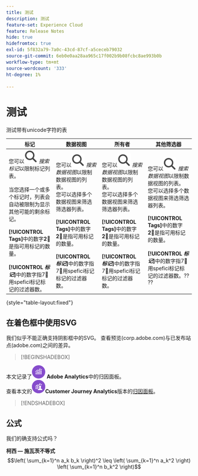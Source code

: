 ```yaml
---
title: 测试
description: 测试
feature-set: Experience Cloud
feature: Release Notes
hide: true
hidefromtoc: true
exl-id: 5f832a79-7a0c-43cd-87cf-a5ceceb79032
source-git-commit: 6eb0e0aa28aa965c17f002b9b08fcbc8ae993b0b
workflow-type: tm+mt
source-wordcount: '333'
ht-degree: 1%

---
```


# 测试

测试带有unicode字符的表

| 标记 | 数据视图 | 所有者 | 其他筛选器 |
|---|---|---|---|
| 您可以![搜索](/help/assets/icons/Search.svg) *搜索标记*&#x200B;以限制标记列表。 <br/><br/>当您选择一个或多个标记时，列表会自动被限制为显示其他可能的剩余标记。 <br/><br/> **[!UICONTROL Tags]**&#x200B;中的数字&#x200B;**2︎⃣**&#x200B;是指可用标记的数量。 <br/><br/> **[!UICONTROL *标记&#x200B;*]**&#x200B;中的数字指7︎⃣用spefici标记标记的过滤器数。 | 您可以![搜索](/help/assets/icons/Search.svg) *搜索数据视图*&#x200B;以限制数据视图的列表。 <br/>您可以选择多个数据视图来筛选筛选器列表。 <br/><br/> **[!UICONTROL Tags]**&#x200B;中的数字&#x200B;**2︎⃣**&#x200B;是指可用标记的数量。 <br/><br/> **[!UICONTROL *标记&#x200B;*]**&#x200B;中的数字指7︎⃣用spefici标记标记的过滤器数。 | 您可以![搜索](/help/assets/icons/Search.svg) *搜索数据视图*&#x200B;以限制数据视图的列表。 <br/>您可以选择多个数据视图来筛选筛选器列表。 <br/><br/> **[!UICONTROL Tags]**&#x200B;中的数字&#x200B;**2︎⃣**&#x200B;是指可用标记的数量。 <br/><br/> **[!UICONTROL *标记&#x200B;*]**&#x200B;中的数字指7︎⃣用spefici标记标记的过滤器数。 | 您可以![搜索](/help/assets/icons/Search.svg) *搜索数据视图*&#x200B;以限制数据视图的列表。 <br/>您可以选择多个数据视图来筛选筛选器列表。 <br/><br/> **[!UICONTROL Tags]**&#x200B;中的数字&#x200B;**2︎⃣**&#x200B;是指可用标记的数量。 <br/><br/> **[!UICONTROL *标记&#x200B;*]**&#x200B;中的数字指7︎⃣用spefici标记标记的过滤器数。?? ?? |

{style="table-layout:fixed"}


## 在着色框中使用SVG

我们似乎不能正确支持阴影框中的SVG。 查看预览(corp.adobe.com)与已发布站点(adobe.com)之间的差异。

>[!BEGINSHADEBOX]

本文记录了![AdobeAnalytics](/help/assets/icons/AdobeAnalytics.svg) **Adobe Analytics**&#x200B;中的归因面板。<br/>查看本文的![CustomerJourneyAnalytics](/help/assets/icons/CustomerJourneyAnalytics.svg)**Customer Journey Analytics**&#x200B;版本的[归因面板](https://experienceleague.adobe.com/zh-hans/docs/analytics-platform/using/cja-workspace/panels/attribution)。

>[!ENDSHADEBOX]


## 公式

我们的确支持公式吗？

**柯西 — 施瓦茨不等式**
$$\left( \sum_{k=1}^n a_k b_k \right)^2 \leq \left( \sum_{k=1}^n a_k^2 \right) \left( \sum_{k=1}^n b_k^2 \right)$$



